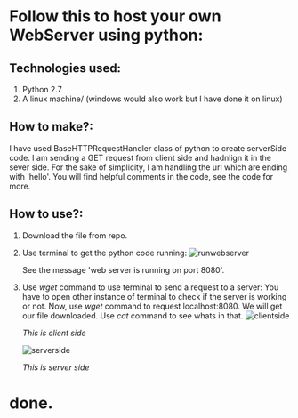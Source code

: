# Follow this to host your own WebServer using python:

## Technologies used:
1. Python 2.7
2. A linux machine/ (windows would also work but I have done it on linux)

## How to make?:
I have used BaseHTTPRequestHandler class of python to create serverSide code.
I am sending a GET request from client side and hadnlign it in the sever side.
For the sake of simplicity, I am handling the url which are ending with 'hello'.
You will find helpful comments in the code, see the code for more.

## How to use?:
1. Download the file from repo.
2. Use terminal to get the python code running:
    ![runwebserver](https://user-images.githubusercontent.com/25898173/35195030-479f93b4-fee3-11e7-8346-8dfbe1cb4dbb.JPG)
    
    See the message 'web server is running on port 8080'.
3. Use *wget* command to use terminal to send a request to a server:
     You have to open other instance of terminal to check if the server is working or not.
     Now, use *wget* command to request localhost:8080. We will get our file downloaded. Use *cat* command to see whats in that.
    ![clientside](https://user-images.githubusercontent.com/25898173/35195100-6c0b0070-fee4-11e7-96a5-046d72da2b06.JPG)
    
    *This is client side*
    
    ![serverside](https://user-images.githubusercontent.com/25898173/35195137-df490758-fee4-11e7-88e1-ee4884ae19ea.JPG)
    
    *This is server side*


# done.
            

